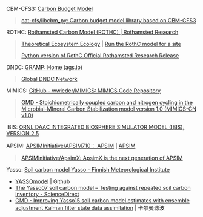 
CBM-CFS3: [Carbon Budget Model](https://natural-resources.canada.ca/climate-change/climate-change-impacts-forests/carbon-accounting/carbon-budget-model/13107)

> [cat-cfs/libcbm_py: Carbon budget model library based on CBM-CFS3](https://github.com/cat-cfs/libcbm_py)

ROTHC: [Rothamsted Carbon Model (ROTHC) | Rothamsted Research](https://www.rothamsted.ac.uk/rothamsted-carbon-model-rothc)

> [Theoretical Ecosystem Ecology](https://www.bgc-jena.mpg.de/TEE/index.html) | [Run the RothC model for a site](https://www.bgc-jena.mpg.de/TEE/basics/2015/11/19/RothC/)
>
> [Python version of RothC Official Rothamsted Research Release](https://zenodo.org/records/10732265)

DNDC: [GRAMP: Home (ags.io)](http://gramp.ags.io/)

> [Global DNDC Network](https://globaldndc.net/)

MIMICS: [GitHub - wwieder/MIMICS: MIMICS Code Repository](https://github.com/wwieder/MIMICS/)

> [GMD - Stoichiometrically coupled carbon and nitrogen cycling in the MIcrobial-MIneral Carbon Stabilization model version 1.0 (MIMICS-CN v1.0)](https://gmd.copernicus.org/articles/13/4413/2020/)

IBIS: [ORNL DAAC INTEGRATED BIOSPHERE SIMULATOR MODEL (IBIS), VERSION 2.5](https://daac.ornl.gov/MODELS/guides/IBIS_Guide.html)

APSIM: [APSIMInitiative/APSIM710： APSIM](https://github.com/APSIMInitiative/APSIM710) | [APSIM](https://www.apsim.info/)

> [APSIMInitiative/ApsimX: ApsimX is the next generation of APSIM](https://github.com/APSIMInitiative/ApsimX)

Yasso: [Soil carbon model Yasso - Finnish Meteorological Institute](https://en.ilmatieteenlaitos.fi/yasso)

- [YASSOmodel](https://github.com/YASSOmodel) | Github
- [The Yasso07 soil carbon model – Testing against repeated soil carbon inventory - ScienceDirect](https://www.sciencedirect.com/science/article/pii/S0378112712005257)
- [GMD - Improving Yasso15 soil carbon model estimates with ensemble adjustment Kalman filter state data assimilation](https://gmd.copernicus.org/articles/13/5959/2020/) | 卡尔曼滤波